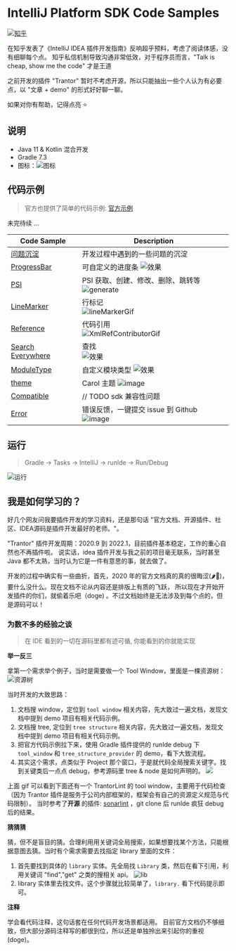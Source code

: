 # IntelliJ Platform SDK Code Samples

[![知乎](https://cdn.nlark.com/yuque/0/2022/svg/1233924/1671506271562-235db770-187c-4265-a156-2ac46a13f547.svg)][wjx:zhihu]

在知乎发表了《IntelliJ IDEA 插件开发指南》反响超乎预料，考虑了阅读体感，没有细聊每个点。 知乎私信机制导致沟通非常低效，对于程序员而言，"Talk is cheap, show me the code" 才是王道

之前开发的插件 "Trantor" 暂时不考虑开源，所以只能抽出一些个人认为有必要点，以 "文章 + demo" 的形式好好聊一聊。

如果对你有帮助，记得点亮 ⭐️

## 说明

- Java 11 & Kotlin 混合开发
- Gradle 7.3
- 图标：![图标](https://cdn.nlark.com/yuque/0/2022/svg/1233924/1671960578501-62f98da8-735e-4f4a-b8af-f873500d969b.svg)

## 代码示例

> 官方也提供了简单的代码示例: [官方示例](https://github.com/JetBrains/intellij-sdk-code-samples)

未完待续 ...

| Code Sample                    | Description                                                                                                                               |
|--------------------------------|-------------------------------------------------------------------------------------------------------------------------------------------|
| [问题沉淀](./doc) | 开发过程中遇到的一些问题的沉淀  |
| [ProgressBar](https://github.com/Wujiaxuan007/YourProgressBar) | 可自定义的进度条 ![效果](https://user-images.githubusercontent.com/41990342/230342469-b77f1400-745b-46a5-9267-6504184e89f3.gif) |
| [PSI](./psi)                   | PSI 获取、创建、修改、删除、跳转等 <br/>![generate](https://cdn.nlark.com/yuque/0/2022/gif/1233924/1671961958581-d32c51f0-76e9-4ed5-a0e9-c9827deea23c.gif) |
| [LineMarker](./lineMarker)     | 行标记 <br/> ![lineMarkerGif](https://cdn.nlark.com/yuque/0/2022/gif/1233924/1672046795673-1e81dfcd-11a5-4729-9b3a-ba8285c44de2.gif)         |
| [Reference](./reference)       | 代码引用  <br/> ![XmlRefContributorGif](https://cdn.nlark.com/yuque/0/2022/gif/1233924/1672128287232-513197df-19cf-4ab7-9e54-97bb095d22bc.gif) |
| [Search Everywhere](./search)  | 查找 <br/> ![效果](https://cdn.nlark.com/yuque/0/2023/gif/1233924/1674029883812-dc7b2b37-7cda-4e98-a1bc-5b11a174311e.gif)|
| [ModuleType](./module)         | 自定义模块类型 ![效果](https://cdn.nlark.com/yuque/0/2023/gif/1233924/1675326998264-a25a8e81-fc95-4550-a6ac-4d0df3312677.gif)|
| [theme](https://github.com/Wujiaxuan007/jetbrains-carol-theme) | Carol 主题 ![image](https://github.com/Wujiaxuan007/intellij-sdk-code-samples/assets/41990342/86dae6b5-3308-41f5-bedf-229dd6b3f505)|
| [Compatible](./compatible_api) | // TODO sdk 兼容性问题    |
| [Error](https://github.com/Wujiaxuan007/YourProgressBar/blob/master/src/main/kotlin/pers/wjx/plugin/progress/error/ErrorSubmitter.kt) | 错误反馈，一键提交 issue 到 Github ![image](https://user-images.githubusercontent.com/41990342/230410184-ccdf1cb1-b230-4054-835e-c67985070e29.png) <br/> |

## 运行

> Gradle -> Tasks -> IntelliJ -> runIde -> Run/Debug

![运行](https://cdn.nlark.com/yuque/0/2022/png/1233924/1671960061290-24264b4c-688e-46ce-becd-776debd552c9.png?x-oss-process=image%2Fresize%2Cw_1500%2Climit_0)

## 我是如何学习的？

好几个网友问我要插件开发的学习资料，还是那句话 "官方文档、开源插件、社区、IDEA源码是插件开发最好的老师。"。

"Trantor" 插件开发周期：2020.9 到 2022.1，目前插件基本稳定，工作的重心自然也不再插件啦。 说实话，idea 插件开发与我之前的项目毫无联系，当时甚至 Java 都不太熟，当时认为它是一件有意思的事，就去做了。

开发的过程中确实有一些曲折，首先，2020 年的官方文档真的真的很晦涩(🌶️🐔)，要什么没什么。现在文档不论从内容还是排版上有质的飞跃， 所以现在才开始开发插件的你们，就偷着乐吧（doge)
。不过文档始终是无法涉及到每个点的，但是源码可以！

### 为数不多的经验之谈

> 在 IDE 看到的一切在源码里都有迹可循, 你能看到的你就能实现

**举一反三**

拿第一个需求举个例子，当时是需要做一个 Tool Window，里面是一棵资源树：
![资源树](https://plugins.jetbrains.com/files/18960/screenshot_137b1141-dad9-4cfe-8438-57d0d4a92e9a)

当时开发的大致思路：

1. 文档搜 window，定位到 `tool window` 相关内容，先大致过一遍文档，发现文档中提到 demo 项目有相关代码示例。
2. 文档搜 tree, 定位到 `tree structure` 相关内容，先大致过一遍文档，发现文档中提到 demo 项目有相关代码示例。
3. 把官方代码示例拉下来，使用 Gradle 插件提供的 runIde debug 下 `tool_window` 和 `tree_structure_provider` 的 demo，看下大致流程。
4. 其实这个需求，点类似于 Project 那个窗口，于是就代码全局搜索关键字。找到关键类后一点点 debug，参考源码里 tree & node 是如何声明的。
   ![](https://cdn.nlark.com/yuque/0/2022/png/1233924/1671524701877-d2332977-5675-4dd4-9af8-552027f66238.png)

上面 gif 可以看到下面还有一个 TrantorLint 的 tool window，主要用于代码检查（因为 Trantor 插件是服务于公司内部框架的，框架会有自己的资源定义规范与代码限制）。 当时参考了**开源**
的插件: [sonarlint](https://github.com/SonarSource/sonarlint-intellij) ，git clone 后 runIde 疯狂 debug 后的结果。

**猜猜猜**

猜，但不是盲目的猜。合理利用用关键词全局搜索，如果想要找某个方法，只能根据意图去猜。当时有个需求需要去找指定 library 里面的文件：

1. 首先要找到具体的 `library` 实体。先全局找 `Library` 类，然后在看下引用，利用关键词 "find","get" 之类的搜相关 api。
   ![lib](https://cdn.nlark.com/yuque/0/2022/png/1233924/1671528047977-bfa71b32-a16c-4d70-a43f-fea263425ee5.png?x-oss-process=image%2Fresize%2Cw_1500%2Climit_0)
2. library 实体里去找文件。这个步骤就比较简单了，`library.` 看下代码提示即可。

**注释**

学会看代码注释，这句话套在任何代码开发场景都适用。 目前官方文档仍不够细致，但大部分源码注释写的都很到位，所以还是单独拎出来引起你的重视 (doge)。


[wjx:zhihu]: https://zhuanlan.zhihu.com/p/400059601
